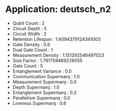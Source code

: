 # Application: deutsch_n2
- Qubit Count : 2
- Circuit Depth : 5
- Circuit Width : 2
- Retention Lifespan : 1.6094379124341003
- Gate Density : 0.6
- Dual Gate Count : 1
- Measurement Density : 1.151292546497023
- Size Factor : 1.791759469228055
- Gate Count : 5
- Entanglement Variance : 0.0
- Communication Supermarq : 1.0
- Measurement Supermarq : 0.0
- Depth Supermarq : 1.0
- Entanglement Supermarq : 0.2
- Parallelism Supermarq : 0.0
- Liveness Supermarq : 0.8
